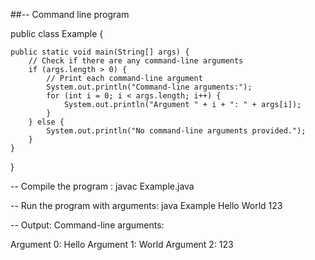 		
##-- Command line program

public class Example {

    public static void main(String[] args) {
        // Check if there are any command-line arguments
        if (args.length > 0) {
            // Print each command-line argument
            System.out.println("Command-line arguments:");
            for (int i = 0; i < args.length; i++) {
                System.out.println("Argument " + i + ": " + args[i]);
            }
        } else {
            System.out.println("No command-line arguments provided.");
        }
    }
}

-- Compile the program : javac Example.java

-- Run the program with arguments: java Example Hello World 123

-- Output: Command-line arguments:

   Argument 0: Hello
   Argument 1: World
   Argument 2: 123
